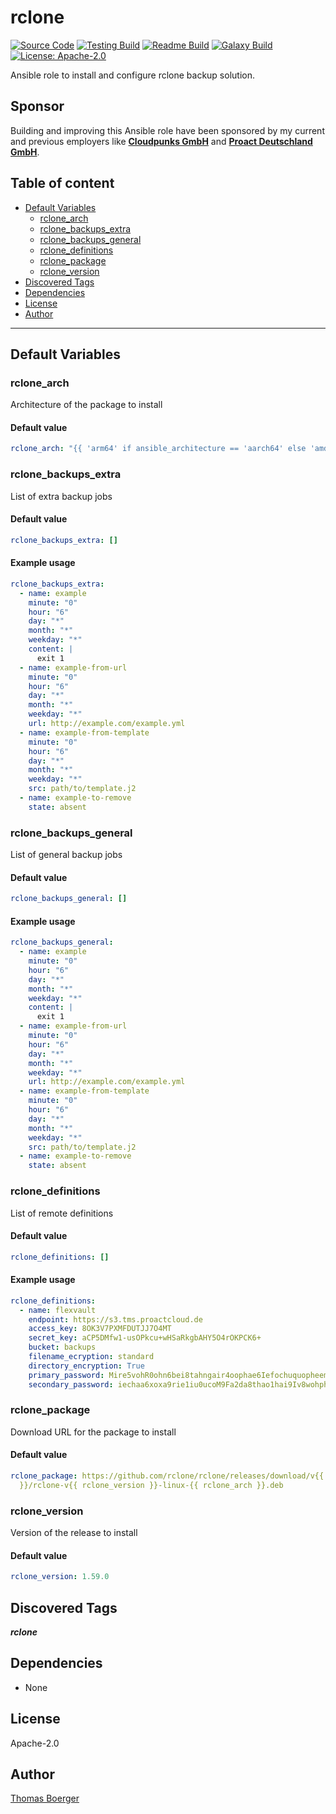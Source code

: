 # rclone

[![Source Code](https://img.shields.io/badge/github-source%20code-blue?logo=github&logoColor=white)](https://github.com/rolehippie/rclone) [![Testing Build](https://github.com/rolehippie/rclone/workflows/testing/badge.svg)](https://github.com/rolehippie/rclone/actions?query=workflow%3Atesting) [![Readme Build](https://github.com/rolehippie/rclone/workflows/readme/badge.svg)](https://github.com/rolehippie/rclone/actions?query=workflow%3Areadme) [![Galaxy Build](https://github.com/rolehippie/rclone/workflows/galaxy/badge.svg)](https://github.com/rolehippie/rclone/actions?query=workflow%3Agalaxy) [![License: Apache-2.0](https://img.shields.io/github/license/rolehippie/rclone)](https://github.com/rolehippie/rclone/blob/master/LICENSE)

Ansible role to install and configure rclone backup solution.

## Sponsor

Building and improving this Ansible role have been sponsored by my current and previous employers like **[Cloudpunks GmbH](https://cloudpunks.de)** and **[Proact Deutschland GmbH](https://www.proact.eu)**.

## Table of content

- [Default Variables](#default-variables)
  - [rclone_arch](#rclone_arch)
  - [rclone_backups_extra](#rclone_backups_extra)
  - [rclone_backups_general](#rclone_backups_general)
  - [rclone_definitions](#rclone_definitions)
  - [rclone_package](#rclone_package)
  - [rclone_version](#rclone_version)
- [Discovered Tags](#discovered-tags)
- [Dependencies](#dependencies)
- [License](#license)
- [Author](#author)

---

## Default Variables

### rclone_arch

Architecture of the package to install

#### Default value

```YAML
rclone_arch: "{{ 'arm64' if ansible_architecture == 'aarch64' else 'amd64' }}"
```

### rclone_backups_extra

List of extra backup jobs

#### Default value

```YAML
rclone_backups_extra: []
```

#### Example usage

```YAML
rclone_backups_extra:
  - name: example
    minute: "0"
    hour: "6"
    day: "*"
    month: "*"
    weekday: "*"
    content: |
      exit 1
  - name: example-from-url
    minute: "0"
    hour: "6"
    day: "*"
    month: "*"
    weekday: "*"
    url: http://example.com/example.yml
  - name: example-from-template
    minute: "0"
    hour: "6"
    day: "*"
    month: "*"
    weekday: "*"
    src: path/to/template.j2
  - name: example-to-remove
    state: absent
```

### rclone_backups_general

List of general backup jobs

#### Default value

```YAML
rclone_backups_general: []
```

#### Example usage

```YAML
rclone_backups_general:
  - name: example
    minute: "0"
    hour: "6"
    day: "*"
    month: "*"
    weekday: "*"
    content: |
      exit 1
  - name: example-from-url
    minute: "0"
    hour: "6"
    day: "*"
    month: "*"
    weekday: "*"
    url: http://example.com/example.yml
  - name: example-from-template
    minute: "0"
    hour: "6"
    day: "*"
    month: "*"
    weekday: "*"
    src: path/to/template.j2
  - name: example-to-remove
    state: absent
```

### rclone_definitions

List of remote definitions

#### Default value

```YAML
rclone_definitions: []
```

#### Example usage

```YAML
rclone_definitions:
  - name: flexvault
    endpoint: https://s3.tms.proactcloud.de
    access_key: 8OK3V7PXMFDUTJJ7O4MT
    secret_key: aCP5DMfw1-usOPkcu+wHSaRkgbAHY5O4rOKPCK6+
    bucket: backups
    filename_ecryption: standard
    directory_encryption: True
    primary_password: Mire5vohR0ohn6bei8tahngair4oophae6IefochuquopheemoaH
    secondary_password: iechaa6xoxa9rie1iu0ucoM9Fa2da8thao1hai9Iv8wohphievie
```

### rclone_package

Download URL for the package to install

#### Default value

```YAML
rclone_package: https://github.com/rclone/rclone/releases/download/v{{ rclone_version
  }}/rclone-v{{ rclone_version }}-linux-{{ rclone_arch }}.deb
```

### rclone_version

Version of the release to install

#### Default value

```YAML
rclone_version: 1.59.0
```

## Discovered Tags

**_rclone_**


## Dependencies

- None

## License

Apache-2.0

## Author

[Thomas Boerger](https://github.com/tboerger)
